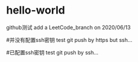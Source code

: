 # hello-world
github测试
add a LeetCode_branch on 2020/06/13

#并没有配置ssh密钥
test git push by https but ssh...

#已配置ssh密钥
test git push by ssh...